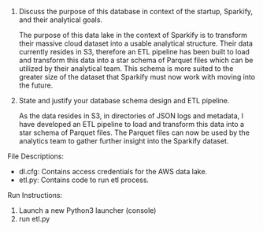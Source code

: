 1. Discuss the purpose of this database in context of the startup, Sparkify, and their analytical goals.

    The purpose of this data lake in the context of Sparkify is to transform their massive cloud dataset into a usable analytical structure.
    Their data currently resides in S3, therefore an ETL pipeline has been built to load and transform this data into a star schema of Parquet files
    which can be utilized by their analytical team.
    This schema is more suited to the greater size of the dataset that Sparkify must now work with moving into the future.

2. State and justify your database schema design and ETL pipeline.

    As the data resides in S3, in directories of JSON logs and metadata, I have developed an ETL pipeline to load and transform this data into a star schema
    of Parquet files.
    The Parquet files can now be used by the analytics team to gather further insight into the Sparkify dataset.
   

File Descriptions:
 - dl.cfg: Contains access credentials for the AWS data lake.
 - etl.py: Contains code to run etl process.

Run Instructions:

1. Launch a new Python3 launcher (console)
2. run etl.py